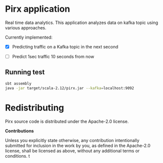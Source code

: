 # Pirx application

Real time data analytics. This application analyzes data on kafka topic using various approaches.

Currently implemented:

 * [x] Predicting traffic on a Kafka topic in the next second
 * [ ] Predict 1sec traffic 10 seconds from now
 

## Running test
 
 ```bash
sbt assembly
java -jar target/scala-2.12/pirx.jar --kafka=localhost:9092
 ```
 
# Redistributing

Pirx source code is distributed under the Apache-2.0 license.

**Contributions**

Unless you explicitly state otherwise, any contribution intentionally submitted
for inclusion in the work by you, as defined in the Apache-2.0 license, shall be
licensed as above, without any additional terms or conditions.
t